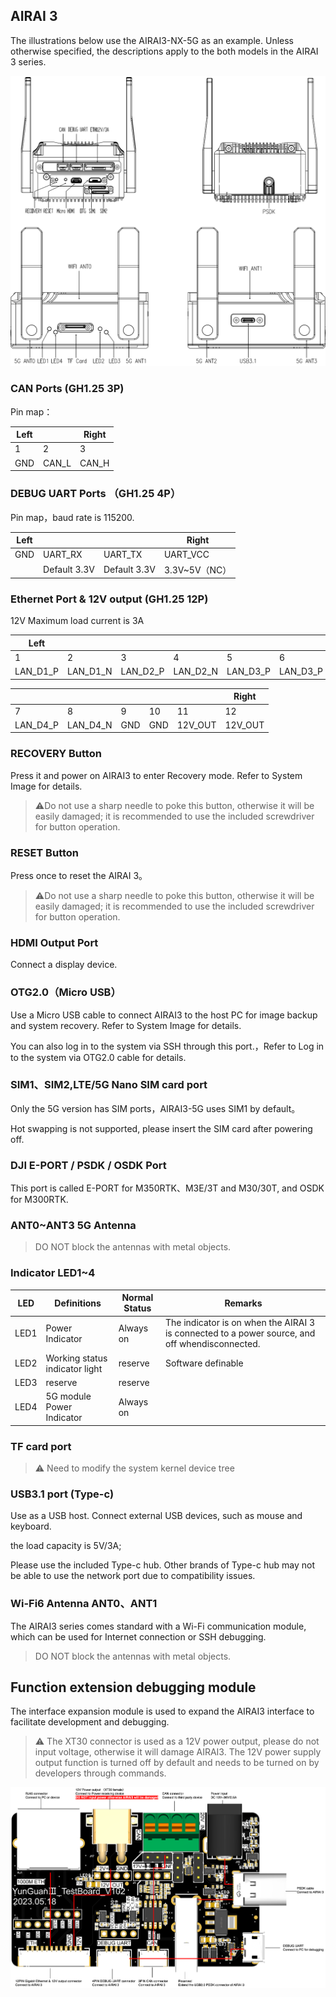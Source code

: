 ## **AIRAI 3**
The illustrations below use the AIRAI3-NX-5G as an example. Unless otherwise specified, the descriptions apply to the both models in the AIRAI 3 series.

![Alt text](../Images/biaozhu.jpg)



### **CAN Ports (GH1.25 3P)**

Pin map：

| Left |       | Right |
| ---- | ----- | ----- |
| 1    | 2     | 3     |
| GND  | CAN_L | CAN_H |

### **DEBUG UART Ports （GH1.25 4P）**

Pin map，baud rate is 115200.

| Left |              |              | Right         |
| ---- | ------------ | ------------ | ------------- |
| GND  | UART_RX      | UART_TX      | UART_VCC      |
|      | Default 3.3V | Default 3.3V | 3.3V~5V（NC） |

### **Ethernet Port & 12V output (GH1.25 12P)**

12V Maximum load current is 3A

| Left     |          |          |          |          |          |
| -------- | -------- | -------- | -------- | -------- | -------- |
| 1        | 2        | 3        | 4        | 5        | 6        |
| LAN_D1_P | LAN_D1_N | LAN_D2_P | LAN_D2_N | LAN_D3_P | LAN_D3_P |

|          |          |      |      |         | Right   |
| -------- | -------- | ---- | ---- | ------- | ------- |
|   7      | 8        | 9    | 10   | 11      | 12      |
| LAN_D4_P | LAN_D4_N | GND  | GND  | 12V_OUT | 12V_OUT |



### **RECOVERY Button**

Press it and power on AIRAI3 to enter Recovery mode. Refer to System Image for details.

> ⚠️Do not use a sharp needle to poke this button, otherwise it will be easily damaged; it is recommended to use the included screwdriver for button operation.

### **RESET Button**

Press once to reset the AIRAI 3。

> ⚠️Do not use a sharp needle to poke this button, otherwise it will be easily damaged; it is recommended to use the included screwdriver for button operation.

### **HDMI Output Port** 

Connect a display device.

### **OTG2.0（Micro USB）**

Use a Micro USB cable to connect AIRAI3 to the host PC for image backup and system recovery. Refer to System Image for details.

You can also log in to the system via SSH through this port.，Refer to Log in to the system via OTG2.0 cable for details.

### **SIM1、SIM2,LTE/5G Nano SIM card port**

Only the 5G version has SIM ports，AIRAI3-5G uses SIM1 by default。

Hot swapping is not supported, please insert the SIM card after powering off.

### **DJI E-PORT / PSDK / OSDK Port**

This port is called E-PORT for M350RTK、M3E/3T and M30/30T, and OSDK for M300RTK.

### **ANT0~ANT3 5G Antenna** 

> DO NOT block the antennas with metal objects.

### **Indicator LED1~4**

| LED  | Definitions                    | Normal Status | Remarks                                                      |
| ---- | ------------------------------ | ------------- | ------------------------------------------------------------ |
| LED1 | Power Indicator                | Always on     | The indicator is on when the AIRAI 3 is connected to a power source, and off whendisconnected. |
| LED2 | Working status indicator light | reserve       | Software definable                                           |
| LED3 | reserve                        | reserve       |                                                              |
| LED4 | 5G module Power Indicator      | Always on     |                                                              |



### **TF card port**

> ⚠️ Need to modify the system kernel device tree

### **USB3.1 port (Type-c)**

Use as a USB host. Connect external USB devices, such as mouse and keyboard.

the load capacity is 5V/3A;

Please use the included Type-c hub. Other brands of Type-c hub may not be able to use the network port due to compatibility issues.

### **Wi-Fi6 Antenna ANT0、ANT1**

The AIRAI3 series comes standard with a Wi-Fi communication module, which can be used for Internet connection or SSH debugging.

> DO NOT block the antennas with metal objects.




## **Function extension debugging module**
The interface expansion module is used to expand the AIRAI3 interface to facilitate development and debugging.
> ⚠️ The XT30 connector is used as a 12V power output, please do not input voltage, otherwise it will damage AIRAI3. 
> The 12V power supply output function is turned off by default and needs to be turned on by developers through commands.

![Alt text](../Images/%E4%BA%91%E5%86%A03%E7%A1%AC%E4%BB%B6%E8%BF%9E%E6%8E%A5%E5%9B%BE-%E6%89%A9%E5%B1%95.png)